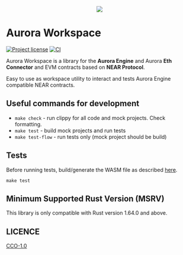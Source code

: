 <p>&nbsp;</p>
<p align="center">
<img src="https://raw.githubusercontent.com/aurora-is-near/aurora-workspace/main/res/aurora-workspace-logo.svg">
</p>

# Aurora Workspace

[![Project license](https://img.shields.io/badge/License-Public%20Domain-blue.svg)](https://creativecommons.org/publicdomain/zero/1.0/)
[![CI](https://github.com/aurora-is-near/aurora-workspace/actions/workflows/rust.yaml/badge.svg)](https://github.com/aurora-is-near/aurora-workspace/actions/workflows/rust.yaml)


Aurora Workspace is a library for the **Aurora Engine** and Aurora 
**Eth Connector** and EVM contracts based on **NEAR Protocol**.

Easy to use as workspace utility to interact and tests
Aurora Engine compatible NEAR contracts.

## Useful commands for development

- `make check` - run clippy for all code and mock 
  projects. Check formatting.
- `make test` - build mock projects and run tests
- `make test-flow` - run tests only (mock project should be build)

## Tests

Before running tests, build/generate the WASM file as described [here](res/mock_engine/README.md).

```
make test
```

## Minimum Supported Rust Version (MSRV)

This library is only compatible with Rust version 1.64.0 and above.

## LICENCE
[CCO-1.0](LICENSE)
